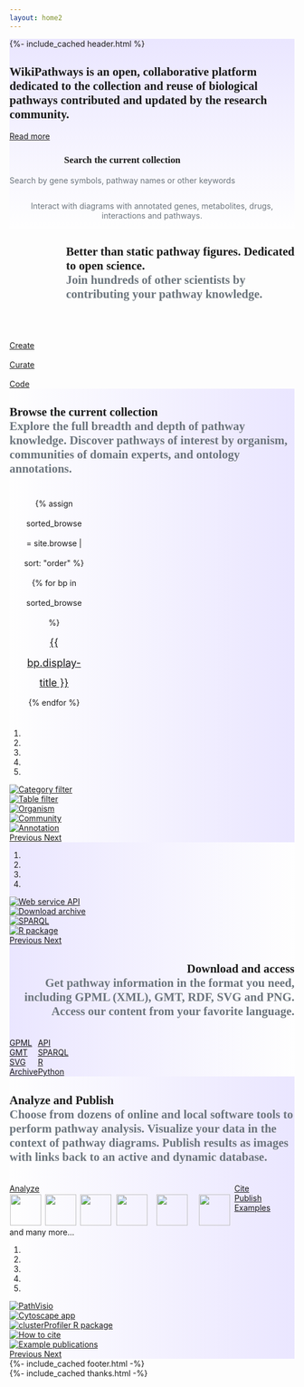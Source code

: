 ```yaml
---
layout: home2
---
```

<div style="background: linear-gradient(0deg, #fefefe, #eae6ff 100%);">
  {%- include_cached header.html %}
<section id="intro"> 
  <main class="home-page-content" aria-label="Content">
    <div class="wrapper">   
      <div class="outer-container">
        <div class="row-main gy-5 py-5" style="display:flex; flex-wrap: wrap;">
          <div class="col-5 mx-auto" style="display:flex;">
            <div class="bg-gradient p-3">
              <div class="container">
                <h2 style="font-family:Poppins"><b>WikiPathways</b> is an open, collaborative platform dedicated to the collection and reuse of biological pathways contributed and updated by the research community.
                </h2>
                <a class="btn btn-sm btn-front" href="/about.html">Read more</a>
                <div class="row-main-single gy-5 py-5" style="display:flex; flex-wrap: wrap;">
                  <div class="col-9 mx-auto>">
                    <div class="container">
                      <h3 style="font-family:Poppins; text-align: center; font-size:larger"><b>Search the current collection</b>
                      </h3>
                      <div id="blue-searchbox"> 
   <script> 
	 (function() {
	   var gcse = document.createElement("script");
	   gcse.type = "text/javascript";
	   gcse.async = true;
	   gcse.src = "https://cse.google.com/cse.js?cx=c1b9a23fc5f2875e3";
	   var s = document.getElementsByTagName("script")[0];
	   s.parentNode.insertBefore(gcse, s);
	 })();
	 window.onload = function()
	 { 
	   var searchBox1 =  document.getElementById("gsc-i-id1");
	   searchBox1.placeholder=" ";
	   searchBox1.title="Search WikiPathways"; 
	   var searchBox2 =  document.getElementById("gsc-i-id2");
	   searchBox2.placeholder=" e.g., ACE or cancer";
	   searchBox2.title="Search WikiPathways"; 
	 }
   </script>
    <gcse:search></gcse:search>
                      </div>
                      <p style="color: #6c757d;text-align: center">Search by gene symbols, pathway names or other keywords</p>
                    </div>
                  </div>
                </div>
              </div>
            </div>
          </div>
          <div class="col-6 mx-auto gy-4 py-4" style="display:flex;">
            <div class="container">
              <a href="/pathways/WP554.html">
                <div class="wp554-gif"></div> 
              </a>
              <p style="color: #6c757d;text-align: center">Interact with diagrams with annotated genes, metabolites, drugs, interactions and pathways.</p>
            </div>
          </div> 
        </div>
      </div>
    </div>
  </main>
</section>
</div>
<section id="join"> 
    <div class="wrapper">   
      <div class="outer-container" >
        <div class="row-main-single gy-6 py-5" style="display:flex; flex-wrap: wrap;">
          <div class="col-11 mx-auto" style="display:flex;">
            <div class="bg-gradient p-3">
              <div class="container">
                <h2 style="font-family:Poppins; margin-left:100px;"><b>Better than static pathway figures. Dedicated to open science.</b><br/><span style="color: #6c757d;"> Join hundreds of other scientists by contributing your pathway knowledge.</span></h2>
              </div>
            </div>
          </div>
          <div class="col-1" style="display:flex;">
          </div>
          <div class="col-6 mx-auto" style="display:flex;">
            <div class="bg-gradient p-3">
              <div class="container">
              <a href="/rmd/stats">
                <div class="stats-gif"></div> 
              </a>
              </div>
            </div>
          </div>
          <div class="col-1 mx-auto" style="display:flex;">
            <div class="container">
                <br/><br/><br/><a class="btn btn-sm btn-front w-100" href="/help.html">Create</a>
                <br/><br/><a class="btn btn-sm btn-front w-100" href="/help.html">Curate</a>
                <br/><br/><a class="btn btn-sm btn-front w-100" href="https://github.com/wikipathways/wikipathways-development" target="_blank">Code</a>
            </div>
          </div> 
          <div class="col-1" style="display:flex;">
          </div>
        </div>
      </div> 
    </div>
</section>
<section id="browse">
    <div class="wrapper">   
      <div class="outer-container" style="background: linear-gradient(90deg, #fefefe, #eae6ff 100%);">
        <div class="row-main gy-5 py-5" style="display:flex; flex-wrap: wrap;">
          <div class="col-5 mx-auto" style="display:flex;">
            <div class="bg-gradient p-3">
              <div class="container">
                <h2 style="font-family:Poppins"><b>Browse the current collection</b><br/><span style="color: #6c757d;">Explore the full breadth and depth of pathway knowledge. Discover pathways of interest by organism, communities of domain experts, and ontology annotations.</span></h2>
                <div class="row-main-single gy-3 py-3" style="display:flex; flex-wrap: wrap;">
                  <div class="col-1" style="display:flex;">
                  </div>
                  <div class="col-7 mx-auto>">
                    <div class="container">
                       <ul style="list-style: none; line-height:250%; text-align:center; width:110px;">
      {% assign sorted_browse = site.browse | sort: "order" %} 
      {% for bp in sorted_browse %}
        <li><a class="btn btn-sm {{bp.btn-class}} w-100" style="font-size:large" href="{{bp.url}}"> {{ bp.display-title }}</a></li>
      {% endfor %}
                      </ul>              
                    </div>
                  </div>
                </div>
              </div>
            </div>
          </div>
          <div class="col-5 mx-auto" style="display:flex;">
            <div class="container">
              <div id="carouselBrowse" class="carousel slide" data-ride="true" data-wrap="true">
  <ol class="carousel-indicators">
    <li data-target="#carouselBrowse" data-slide-to="0" class="active"></li>
    <li data-target="#carouselBrowse" data-slide-to="1"></li>
    <li data-target="#carouselBrowse" data-slide-to="2"></li>
    <li data-target="#carouselBrowse" data-slide-to="3"></li>
    <li data-target="#carouselBrowse" data-slide-to="4"></li>
  </ol>
  <div class="carousel-inner">
    <div class="carousel-item active">
      <a href="/browse/filters.html">
      <img class="d-block w-100" src="/assets/img/slideshow/browse-1.png" alt="Category filter">
      </a>
    </div>
    <div class="carousel-item">
          <a href="/browse/table.html">
      <img class="d-block w-100" src="/assets/img/slideshow/browse-2.png" alt="Table filter">
      </a>
    </div>
    <div class="carousel-item">
          <a href="/browse/organisms.html">
      <img class="d-block w-100" src="/assets/img/slideshow/browse-3.png" alt="Organism">
      </a>
    </div>
    <div class="carousel-item">
          <a href="/browse/communities.html">
      <img class="d-block w-100" src="/assets/img/slideshow/browse-4.png" alt="Community">
      </a>
    </div>
    <div class="carousel-item">
          <a href="/browse/annotations.html">
      <img class="d-block w-100" src="/assets/img/slideshow/browse-5.png" alt="Annotation">
      </a>
    </div>
  </div>
  <a class="carousel-control-prev" href="#carouselBrowse" role="button" data-slide="prev">
    <span class="carousel-control-prev-icon" aria-hidden="true"></span>
    <span class="sr-only">Previous</span>
  </a>
  <a class="carousel-control-next" href="#carouselBrowse" role="button" data-slide="next">
    <span class="carousel-control-next-icon" aria-hidden="true"></span>
    <span class="sr-only">Next</span>
  </a>
              </div>
            </div>
          </div> 
        </div>
      </div>
    </div>
</section>
<section id="download"> 
    <div class="wrapper">   
      <div class="outer-container" style="background: linear-gradient(270deg, #fefefe, #eae6ff 100%);">
        <div class="row-main gy-5 py-5" style="display:flex; flex-wrap: wrap;">
          <div class="col-5 mx-auto" style="display:flex;">
            <div class="bg-gradient p-3">
              <div class="container">
              <div id="carouselDownload" class="carousel slide" data-ride="true" data-wrap="true">
  <ol class="carousel-indicators">
    <li data-target="#carouselDownload" data-slide-to="0" class="active"></li>
    <li data-target="#carouselDownload" data-slide-to="1"></li>
    <li data-target="#carouselDownload" data-slide-to="2"></li>
    <li data-target="#carouselDownload" data-slide-to="3"></li>
  </ol>
  <div class="carousel-inner">
    <div class="carousel-item active">
      <a href="https://webservice.wikipathways.org/" target="_blank">
      <img class="d-block w-100" src="/assets/img/slideshow/download-1.png" alt="Web service API">
      </a>
    </div>
    <div class="carousel-item">
          <a href="https://data.wikipathways.org/current/" target="_blank">
      <img class="d-block w-100" src="/assets/img/slideshow/download-2.png" alt="Download archive">
      </a>
    </div>
    <div class="carousel-item">
          <a href="https://sparql.wikipathways.org/" target="_blank">
      <img class="d-block w-100" src="/assets/img/slideshow/download-3.png" alt="SPARQL">
      </a>
    </div>
    <div class="carousel-item">
          <a href="https://bioconductor.org/packages/rWikiPathways/" target="_blank">
      <img class="d-block w-100" src="/assets/img/slideshow/download-4.png" alt="R package">
      </a>
    </div>
  </div>
  <a class="carousel-control-prev" href="#carouselDownload" role="button" data-slide="prev">
    <span class="carousel-control-prev-icon" aria-hidden="true"></span>
    <span class="sr-only">Previous</span>
  </a>
  <a class="carousel-control-next" href="#carouselDownload" role="button" data-slide="next">
    <span class="carousel-control-next-icon" aria-hidden="true"></span>
    <span class="sr-only">Next</span>
  </a>
              </div>
              </div>
            </div>
          </div>
          <div class="col-5 mx-auto" style="display:flex;">
            <div class="container">
              <h2 style="font-family:Poppins; text-align:right"><b>Download and access</b><br/><span style="color: #6c757d;">Get pathway information in the format you need, including GPML (XML), GMT, RDF, SVG and PNG.  Access our content  from your favorite language. </span></h2>
              <div class="row-main" style="display:flex; flex-wrap: wrap;">
              <div class="col-2 mx-auto" style="display:flex;">
              </div>
              <div class="col-3 mx-auto" style="display:flex;">
                <div class="container">
                <br/><a class="btn btn-sm btn-front w-100 my-1" href="https://data.wikipathways.org/current/gpml" target="_blank">GPML</a>
                <br/><a class="btn btn-sm btn-front w-100 my-1" href="https://data.wikipathways.org/current/gmt" target="_blank">GMT</a>
                <br/><a class="btn btn-sm btn-front w-100 my-1" href="https://data.wikipathways.org/current/svg" target="_blank">SVG</a>
                <br/><a class="btn btn-sm btn-front w-100 my-1" href="https://data.wikipathways.org" target="_blank">Archive</a>
                </div>
              </div>              
              <div class="col-3 mx-auto" style="display:flex;">
                <div class="container">
                <br/><a class="btn btn-sm btn-front w-100 my-1" href="https://webservice.wikipathways.org/" target="_blank">API</a>
                <br/><a class="btn btn-sm btn-front w-100 my-1" href="https://sparql.wikipathways.org/" target="_blank">SPARQL</a>
                <br/><a class="btn btn-sm btn-front w-100 my-1" href="https://bioconductor.org/packages/rWikiPathways/" target="_blank">R</a>
                <br/><a class="btn btn-sm btn-front w-100 my-1" href="https://github.com/kozo2/pywikipathways" target="_blank">Python</a>
                </div>
              </div>
              <div class="col-3 mx-auto" style="display:flex;">
              </div>
              </div>
            </div>
          </div> 
        </div>
      </div>
    </div>
</section>
<section id="analyze"> 
    <div class="wrapper">   
      <div class="outer-container" style="background: linear-gradient(90deg, #fefefe, #eae6ff 100%);">
        <div class="row-main gy-5 py-5" style="display:flex; flex-wrap: wrap;">
          <div class="col-5 mx-auto" style="display:flex;">
            <div class="bg-gradient p-3">
              <div class="container">
                <h2 style="font-family:Poppins"><b>Analyze and Publish</b><br/><span style="color: #6c757d;">Choose from dozens of online and local software tools to perform pathway analysis. Visualize your data in the context of pathway diagrams. Publish results as images with links back to an active and dynamic database.</span></h2>
              <div class="row-main" style="display:flex; flex-wrap: wrap;">
              <div class="col-6 mx-auto" style="display:flex;">
                <div class="container">
                <br/><a class="btn btn-sm btn-front w-100 my-1" href="/help.html">Analyze</a>
                <br/>
      <a href="https://pathvisio.org/" 
      title="PathVisio is a free open-source pathway analysis and drawing software which allows drawing, editing, and analyzing biological pathways." target="_blank">
      <img src="/assets/img/logo-pathvisio.png" height="55px" style="padding:2px 1px"/></a>
      <a href="http://apps.cytoscape.org/apps/wikipathways" 
      title="Cytoscape is an open source software platform for visualizing complex-networks and integrating these with any type of attribute data." target="_blank">
      <img src="/assets/img/logo-cytoscape.png" height="55px" style="padding:2px 2px" /></a>
      <a href="https://biit.cs.ut.ee/gprofiler/gost" title="g:Profiler is a public web server for characterising and manipulating gene lists." target="_blank">
      <img src="/assets/img/logo-gprofiler.png" height="55px" style="padding:2px 1px" /></a>
      <a href="https://www.webgestalt.org/" title="WebGestalt is designed for functional genomic, proteomic and large-scale genetic studies from which large number of gene lists." target="_blank">
      <img src="/assets/img/logo-webgestalt.png" height="55px" style="padding:2px 4px" /></a>
      <a href="https://amp.pharm.mssm.edu/Enrichr/" title="Enrichr is a comprehensive gene set enrichment analysis web server. Includes WikiPathways as one of their data sources." target="_blank">
      <img src="/assets/img/logo-enrichr.png" height="55px" style="padding:2px 8px" /></a>
      <a href="https://bioconductor.org/packages/clusterProfiler/" title="The clusterProfiler R package supports GO and pathway analysis performed as overrepresentation or GSEA." target="_blank">
      <img src="/assets/img/logo-clusterprofiler.png" height="55px" style="padding:2px 8px" /></a>
      <br/>
      <a href="/tools.html" style="font-size:1.0em; text-decoration:none;">and many more...</a>
                </div>
              </div>              
              <div class="col-3 mx-auto" style="display:flex;">
                <div class="container">
                <br/><a class="btn btn-sm btn-front w-100 my-1" href="/cite.html">Cite</a>
                <br/><a class="btn btn-sm btn-front w-100 my-1" href="/help.html">Publish</a>
                <br/><a class="btn btn-sm btn-front w-100 my-1" href="https://wikipathways.tumblr.com/" target="_blank">Examples</a>
                </div>
              </div>
              <div class="col-2 mx-auto" style="display:flex;">
              </div>
              </div>
              </div>
            </div>
          </div>
          <div class="col-5 mx-auto" style="display:flex;">
            <div class="container">
              <div id="carouselAnalyze" class="carousel slide" data-ride="true" data-wrap="true">
  <ol class="carousel-indicators">
    <li data-target="#carouselAnalyze" data-slide-to="0" class="active"></li>
    <li data-target="#carouselAnalyze" data-slide-to="1"></li>
    <li data-target="#carouselAnalyze" data-slide-to="2"></li>
    <li data-target="#carouselAnalyze" data-slide-to="3"></li>
    <li data-target="#carouselAnalyze" data-slide-to="4"></li>
  </ol>
  <div class="carousel-inner">
    <div class="carousel-item active">
      <a href="https://pathvisio.org/" target="_blank">
      <img class="d-block w-100" src="/assets/img/slideshow/analyze-1.png" alt="PathVisio">
      </a>
    </div>
    <div class="carousel-item">
          <a href="http://apps.cytoscape.org/apps/wikipathways" target="_blank">
      <img class="d-block w-100" src="/assets/img/slideshow/analyze-2.png" alt="Cytoscape app">
      </a>
    </div>
    <div class="carousel-item">
          <a href="https://bioconductor.org/packages/clusterProfiler/" target="_blank">
      <img class="d-block w-100" src="/assets/img/slideshow/analyze-3.png" alt="clusterProfiler R package">
      </a>
    </div>
    <div class="carousel-item">
          <a href="/cite.html">
      <img class="d-block w-100" src="/assets/img/slideshow/analyze-4.png" alt="How to cite">
      </a>
    </div>
    <div class="carousel-item">
          <a href="https://wikipathways.tumblr.com/" target="_blank">
      <img class="d-block w-100" src="/assets/img/slideshow/analyze-5.png" alt="Example publications">
      </a>
    </div>
  </div>
  <a class="carousel-control-prev" href="#carouselAnalyze" role="button" data-slide="prev">
    <span class="carousel-control-prev-icon" aria-hidden="true"></span>
    <span class="sr-only">Previous</span>
  </a>
  <a class="carousel-control-next" href="#carouselAnalyze" role="button" data-slide="next">
    <span class="carousel-control-next-icon" aria-hidden="true"></span>
    <span class="sr-only">Next</span>
  </a>
              </div>
            </div>
          </div> 
        </div>
      </div>
    </div>
</section>
{%- include_cached footer.html -%}
<div class="wrapper">
  <div class="thanks-wrapper">
    {%- include_cached thanks.html -%}
  </div>
</div>

